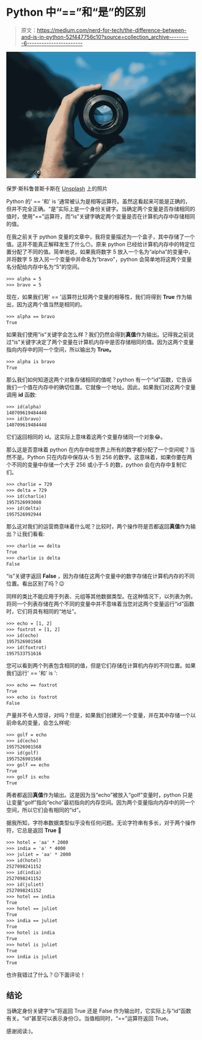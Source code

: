 # Python 中“==”和“是”的区别

> 原文：<https://medium.com/nerd-for-tech/the-difference-between-and-is-in-python-52f447756c10?source=collection_archive---------6----------------------->

![](img/03d833280c05daa2addab3851b4d0933.png)

保罗·斯科鲁普斯卡斯在 [Unsplash](https://unsplash.com?utm_source=medium&utm_medium=referral) 上的照片

Python 的' == '和' is '通常被认为是相等运算符。虽然这看起来可能是正确的，但并不完全正确。“是”实际上是一个身份关键字。当确定两个变量是否存储相同的值时，使用“==”运算符，而“is”关键字确定两个变量是否在计算机内存中存储相同的值。

在我之前关于 python 变量的文章中，我将变量描述为一个盒子，其中存储了一个值。这并不能真正解释发生了什么😶。原来 python 已经给计算机内存中的特定位置分配了不同的值。简单地说，如果我将数字 5 放入一个名为“alpha”的变量中，并将数字 5 放入另一个变量中并命名为“bravo”，python 会简单地将这两个变量名分配给内存中名为“5”的空间。

```
>>> alpha = 5
>>> bravo = 5 
```

现在，如果我们用' == '运算符比较两个变量的相等性，我们将得到 **True** 作为输出，因为这两个值当然是相同的。

```
>>> alpha == bravo
True
```

如果我们使用“is”关键字会怎么样？我们仍然会得到**真值**作为输出。记得我之前说过“is”关键字决定了两个变量在计算机内存中是否存储相同的值。因为这两个变量指向内存中的同一个空间，所以输出为 **True。**

```
>>> alpha is bravo
True
```

那么我们如何知道这两个对象存储相同的值呢？python 有一个“id”函数，它告诉我们一个值在内存中的确切位置。它就像一个地址。因此，如果我们对这两个变量调用 **id** 函数:

```
>>> id(alpha)
140709619484448
>>> id(bravo)
140709619484448
```

它们返回相同的 id。这实际上意味着这两个变量存储同一个对象😂。

那么这是否意味着 python 在内存中给世界上所有的数字都分配了一个空间呢？当然不是。Python 只在内存中保存从-5 到 256 的数字。这意味着，如果你要在两个不同的变量中存储一个大于 256 或小于-5 的数，python 会在内存中复制它们。

```
>>> charlie = 729
>>> delta = 729
>>> id(charlie)
1957526993008
>>> id(delta)
1957526992944
```

那么这对我们的运营商意味着什么呢？比较时，两个操作符是否都返回**真值**作为输出？让我们看看:

```
>>> charlie == delta
True
>>> charlie is delta
False
```

“is”关键字返回 **False** ，因为存储在这两个变量中的数字存储在计算机内存的不同位置。看出区别了吗？😉

同样的类比不能应用于列表、元组等其他数据类型。在这种情况下，以列表为例，将同一个列表存储在两个不同的变量中并不意味着当您对这两个变量运行“id”函数时，它们将具有相同的“地址”。

```
>>> echo = [1, 2]
>>> foxtrot = [1, 2]
>>> id(echo)
1957526901568
>>> id(foxtrot)
1957533751616
```

您可以看到两个列表包含相同的值，但是它们存储在计算机内存的不同位置。如果我们运行' == '和' is ':

```
>>> echo == foxtrot
True
>>> echo is foxtrot
False
```

产量并不令人惊讶，对吗？但是，如果我们创建另一个变量，并在其中存储一个以前命名的变量，会怎么样呢:

```
>>> golf = echo
>>> id(echo)
1957526901568
>>> id(golf)
1957526901568
>>> golf == echo
True
>>> golf is echo
True
```

两者都返回**真值**作为输出。这是因为当“echo”被放入“golf”变量时，python 只是让变量“golf”指向“echo”最初指向的内存空间。因为两个变量指向内存中的同一个空间，所以它们会有相同的“id”。

据我所知，字符串数据类型似乎没有任何问题。无论字符串有多长，对于两个操作符，它总是返回 **True** 🤔

```
>>> hotel = 'aa' * 2000
>>> india = 'a' * 4000
>>> juliet = 'aa' * 2000
>>> id(hotel)
2527098241152
>>> id(india)
2527098241152
>>> id(juliet)
2527098241152
>>> hotel == india
True
>>> hotel == juliet
True
>>> india == juliet
True
>>> hotel is india
True
>>> hotel is juliet
True
>>> india is juliet
True
```

也许我错过了什么？😐下面评论！

## 结论

当确定身份关键字“is”将返回 True 还是 False 作为输出时，它实际上与“id”函数有关。“id”甚至可以表示身份😏。当值相同时，“==”运算符返回 True。

感谢阅读:)。